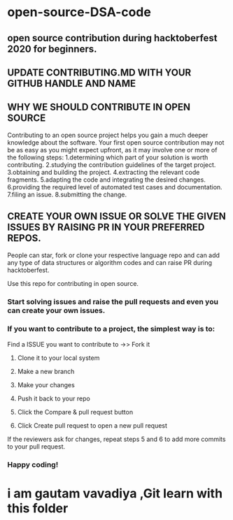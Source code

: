 # open-source-DSA-code

## open source contribution during hacktoberfest 2020 for beginners.

## UPDATE CONTRIBUTING.MD WITH YOUR GITHUB HANDLE AND NAME

## WHY WE SHOULD CONTRIBUTE IN OPEN SOURCE

Contributing to an open source project helps you gain a much deeper knowledge about the software. Your first open source contribution may not be as easy as you might expect upfront, as it may involve one or more of the following steps:
1.determining which part of your solution is worth contributing.
2.studying the contribution guidelines of the target project.
3.obtaining and building the project.
4.extracting the relevant code fragments.
5.adapting the code and integrating the desired changes.
6.providing the required level of automated test cases and documentation.
7.filing an issue.
8.submitting the change.

## CREATE YOUR OWN ISSUE OR SOLVE THE GIVEN ISSUES BY RAISING PR IN YOUR PREFERRED REPOS.

People can star, fork or clone your respective language repo and can add any type of data structures or algorithm codes and can raise PR during hacktoberfest.

Use this repo for contributing in open source.

### Start solving issues and raise the pull requests and even you can create your own issues.

### If you want to contribute to a project, the simplest way is to:

Find a ISSUE you want to contribute to ->> Fork it

1. Clone it to your local system

2. Make a new branch

3. Make your changes

4. Push it back to your repo

5. Click the Compare & pull request button

6. Click Create pull request to open a new pull request

If the reviewers ask for changes, repeat steps 5 and 6 to add more commits to your pull request.

### Happy coding!

# i am gautam vavadiya ,Git learn with this folder
